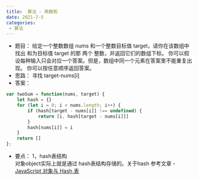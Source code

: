 ```yaml
---
title:  算法 - 两数和
date: 2021-7-5
categories: 
 - 算法
---
```

<Boxx type='tip' />

- 题目：
给定一个整数数组 nums 和一个整数目标值 target，请你在该数组中找出 和为目标值 target  的那 两个 整数，并返回它们的数组下标。
你可以假设每种输入只会对应一个答案。但是，数组中同一个元素在答案里不能重复出现。
你可以按任意顺序返回答案。
- 思路：
寻找 target-nums[i]
- 答案：
``` js {4,7}
var twoSum = function(nums, target) {
    let hash = {}
    for (let i = 0; i < nums.length; i++) {
        if (hash[target - nums[i]] !== undefined) {
            return [i, hash[target - nums[i]]]
        }
        hash[nums[i]] = i
    }
    return []
};
```

- 要点： 
1，hash表结构  
对象object实际上就是通过 hash表结构存储的。关于hash 参考文章 - [JavaScript 对象与 Hash 表](https://lz5z.com/JavaScript-Object-Hash/)